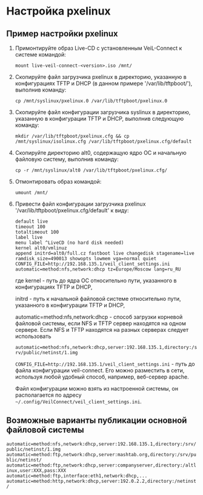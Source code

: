 # Настройка pxelinux

## Пример настройки pxelinux
1. Примонтируйте образ Live-CD с установленным VeiL-Connect к системе командой:

     `mount live-veil-connect-<version>.iso /mnt/`

2. Скопируйте файл загрузчика pxelinux в директорию, указанную в конфигурациях TFTP и DHCP (в данном примере '/var/lib/tftpboot/'), выполнив команду:

     `cp /mnt/syslinux/pxelinux.0 /var/lib/tftpboot/pxelinux.0`

3. Скопируйте файл конфигурации загрузчика syslinux в директорию, указанную в конфигурации TFTP и DHCP, выполнив следующую команду:

     `mkdir /var/lib/tftpboot/pxelinux.cfg && cp /mnt/syslinux/isolinux.cfg /var/lib/tftpboot/pxelinux.cfg/default` 

4. Скопируйте директорию alt0, содержащую ядро ОС и начальную файловую систему, выполнив команду:

     `cp -r /mnt/syslinux/alt0 /var/lib/tftpboot/pxelinux.cfg/`

5. Отмонтировать образ командой:
   
     `umount /mnt/`

6. Привести файл конфигурации загрузчика pxelinux '/var/lib/tftpboot/pxelinux.cfg/default' к виду:
   

     `default live`  
     `timeout 100`  
     `totaltimeout 100`  
     `label live`  
     `menu label ^LiveCD (no hard disk needed)`  
     `kernel alt0/vmlinuz`  
     `append initrd=alt0/full.cz fastboot live changedisk stagename=live ramdisk_size=490013 showopts lowmem vga=normal quiet CONFIG_FILE=http://192.168.135.1/veil_client_settings.ini automatic=method:nfs,network:dhcp tz=Europe/Moscow lang=ru_RU`

     где kernel - путь до ядра ОС относительно пути, указанного в конфигурациях TFTP и DHCP,

     initrd - путь к начальной файловой системе относительно пути, указанного в конфигурации TFTP и DHCP,

     automatic=method:nfs,network:dhcp - способ загрузки корневой файловой системы, если NFS и TFTP сервер находятся на одном сервере. Если NFS и TFTP находятся на разных серверах следует использовать 

     ```automatic=method:nfs,network:dhcp,server:192.168.135.1,directory:/srv/public/netinst/1.img```

     ```CONFIG_FILE=http://192.168.135.1/veil_client_settings.ini``` - путь до файла конфигурации veil-connect. Его можно разместить в сети, используя любой удобный способ, например, веб-сервер apache. 

     Файл конфигурации можно взять из настроенной системы, он располагается по адресу ```~/.config/VeilConnect/veil_client_settings.ini```.

## Возможные варианты публикации основной файловой системы

   `automatic=method:nfs,network:dhcp,server:192.168.135.1,directory:/srv/public/netinst/1.img`  
   `automatic=method:ftp,network:dhcp,server:mashtab.org,directory:/srv/public/netinst/`  
   `automatic=method:ftp,network:dhcp,server:companyserver,directory:/altlinux,user:XXX,pass:XXX`  
   `automatic=method:ftp,interface:eth1,network:dhcp,...`  
   `automatic=method:http,network:dhcp,server:192.0.2.2,directory:/netinst/`  
